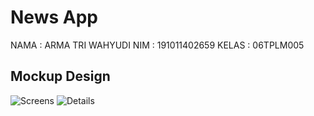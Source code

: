 # News App

NAMA : ARMA TRI WAHYUDI
NIM : 191011402659
KELAS : 06TPLM005

## Mockup Design

![Screens](https://user-images.githubusercontent.com/108711724/177375052-7b8fabcb-5354-4fe5-a87c-33fbcec42a2b.jpeg)
![Details](https://user-images.githubusercontent.com/108711724/177375068-947b1082-e37c-494f-943e-35856fedb3e0.jpeg)
